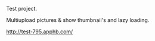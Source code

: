 Test project.

Multiupload pictures & show thumbnail's and lazy loading.

http://test-795.apphb.com/